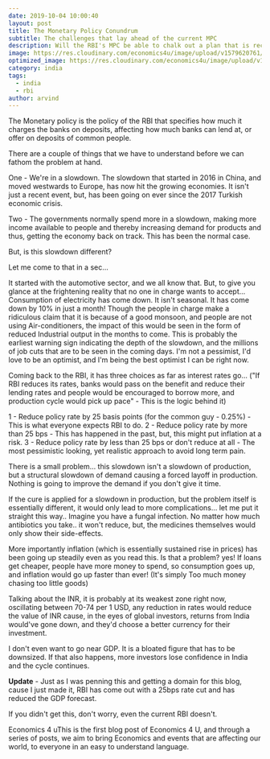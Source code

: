 ```yaml
---
date: 2019-10-04 10:00:40
layout: post
title: The Monetary Policy Conundrum
subtitle: The challenges that lay ahead of the current MPC
description: Will the RBI's MPC be able to chalk out a plan that is recession averse, and yet not inflationary?
image: https://res.cloudinary.com/economics4u/image/upload/v1579620761/images_ovnoks.jpg
optimized_image: https://res.cloudinary.com/economics4u/image/upload/v1579620761/images_ovnoks.jpg
category: india
tags:
  - india
  - rbi
author: arvind
---
```


The Monetary policy is the policy of the RBI that specifies how much it charges the banks on deposits, affecting how much banks can lend at, or offer on deposits of common people.

There are a couple of things that we have to understand before we can fathom the problem at hand. 

One - We're in a slowdown. The slowdown that started in 2016 in China, and moved westwards to Europe, has now hit the growing economies. It isn't just a recent event, but, has been going on ever since the 2017 Turkish economic crisis.

Two - The governments normally spend more in a slowdown, making more income available to people and thereby increasing demand for products and thus, getting the economy back on track. This has been the normal case.

But, is this slowdown different?


Let me come to that in a sec...

It started with the automotive sector, and we all know that. But, to give you glance at the frightening reality that no one in charge wants to accept... Consumption of electricity has come down. It isn't seasonal. It has come down by 10% in just a month! Though the people in charge make a ridiculous claim that it is because of a good monsoon, and people are not using Air-conditioners, the impact of this would be seen in the form of reduced Industrial output in the months to come. This is probably the earliest warning sign indicating the depth of the slowdown, and the millions of job cuts that are to be seen in the coming days.
I'm not a pessimist, I'd love to be an optimist, and I'm being the best optimist I can be right now.

Coming back to the RBI, it has three choices as far as interest rates go... 
("If RBI reduces its rates, banks would pass on the benefit and reduce their lending rates and people would be encouraged to borrow more, and production cycle would pick up pace" - This is the logic behind it)

1 - Reduce policy rate by 25 basis points (for the common guy - 0.25%) - This is what everyone expects RBI to do.
2 - Reduce policy rate by more than 25 bps - This has happened in the past, but, this might put inflation at a risk.
3 - Reduce policy rate by less than 25 bps or don't reduce at all - The most pessimistic looking, yet realistic approach to avoid long term pain.

There is a small problem... this slowdown isn't a slowdown of production, but a structural slowdown of demand causing a forced layoff in production.
Nothing is going to improve the demand if you don't give it time.

If the cure is applied for a slowdown in production, but the problem itself is essentially different, it would only lead to more complications... let me put it straight this way.. 
Imagine you have a fungal infection. No matter how much antibiotics you take.. it won't reduce, but, the medicines themselves would only show their side-effects.

More importantly inflation (which is essentially sustained rise in prices) has been going up steadily even as you read this. Is that a problem? yes! If loans get cheaper, people have more money to spend, so consumption goes up, and inflation would go up faster than ever!
(It's simply Too much money chasing too little goods)

Talking about the INR, it is probably at its weakest zone right now, oscillating between 70-74 per 1 USD, any reduction in rates would reduce the value of INR cause, in the eyes of global investors, returns from India would've gone down, and they'd choose a better currency for their investment.

I don't even want to go near GDP. It is a bloated figure that has to be downsized. If that also happens, more investors lose confidence in India and the cycle continues.

**Update** - Just as I was penning this and getting a domain for this blog, cause I just made it, RBI has come out with a 25bps rate cut and has reduced the GDP forecast.


If you didn't get this, don't worry, even the current RBI doesn't.


Economics 4 uThis is the first blog post of Economics 4 U, and through a series of posts, we aim to bring Economics and events that are affecting our world, to everyone in an easy to understand language.